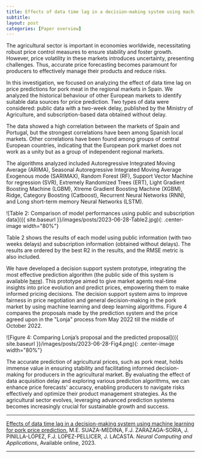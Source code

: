 ```yaml
---
title: Effects of data time lag in a decision-making system using machine learning for pork price prediction
subtitle:
layout: post
categories: [Paper overview]
---
```


The agricultural sector is important in economies worldwide, necessitating robust price control measures to ensure stability and foster growth. However, price volatility in these markets introduces uncertainty, presenting challenges. Thus, accurate price forecasting becomes paramount for producers to effectively manage their products and reduce risks.

In this investigation, we focused on analyzing the effect of data time lag on price predictions for pork meat in the regional markets in Spain. We analyzed the historical behaviour of other European markets to identify suitable data sources for price prediction. Two types of data were considered: public data with a two-week delay, published by the Ministry of Agriculture, and subscription-based data obtained without delay. 

The data showed a high correlation between the markets of Spain and Portugal, but the strongest correlations have been among Spanish local markets. Other correlations have been found among groups of central European countries, indicating that the European pork market does not work as a unity but as a group of independent regional markets.

The algorithms analyzed included Autoregressive Integrated Moving Average (ARIMA), Seasonal Autoregressive Integrated Moving Average Exogenous mode (SARIMAX), Random Forest (RF), Support Vector Machine for regression (SVR), Extremely Randomized Trees (ERT), Light Gradient Boosting Machine (LGBM), Xtreme Gradient Boosting Machine (XGBM), Ridge, Category Boosting (Catboost), Recurrent Neural Networks (RNN), and Long short-term memory Neural Networks (LSTM).

![Table 2: Comparison of model performances using public and subscription data]({{ site.baseurl }}/images/posts/2023-06-28-Table2.jpg){: .center-image width="80%"}

Table 2 shows the results of each model using public information (with two weeks delays) and subscription information (obtained without delays). The results are ordered by the best R2 in the results, and the RMSE metric is also included.

We have developed a decision support system prototype, integrating the most effective prediction algorithm (the public side of this system is available [here](https://www.preciolonja.es)). This prototype aimed to give market agents real-time insights into price evolution and predict prices, empowering them to make informed pricing decisions. The decision support system aims to improve fairness in price negotiation and general decision-making in the pork market by using machine learning and deep learning algorithms. Figure 4 compares the proposals made by the prediction system and the price agreed upon in the "Lonja" process from May 2022 till the middle of October 2022.

![Figure 4: Comparing Lonja’s proposal and the predicted proposal]({{ site.baseurl }}/images/posts/2023-06-28-Fig4.png){: .center-image width="80%"}

The accurate prediction of agricultural prices, such as pork meat, holds immense value in ensuring stability and facilitating informed decision-making for producers in the agricultural market. By evaluating the effect of data acquisition delay and exploring various prediction algorithms, we can enhance price forecasts' accuracy, enabling producers to navigate risks effectively and optimize their product management strategies. As the agricultural sector evolves, leveraging advanced prediction systems becomes increasingly crucial for sustainable growth and success.


---
[Effects of data time lag in a decision-making system using machine learning for pork price prediction.](https://doi.org/10.1007/s00521-023-08730-7) M.E. SUAZA-MEDINA, F.J. ZARAZAGA-SORIA, J. PINILLA-LÓPEZ, F.J. LOPEZ-PELLICER, J. LACASTA. *Neural Computing and Applications*, Available online, 2023.


---
